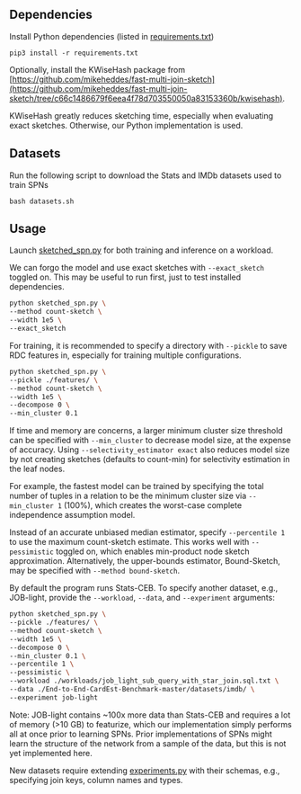 <meta name="robots" content="noindex">

## Dependencies

Install Python dependencies (listed in [requirements.txt](/requirements.txt))
```
pip3 install -r requirements.txt
```

Optionally, install the KWiseHash package from [https://github.com/mikeheddes/fast-multi-join-sketch](https://github.com/mikeheddes/fast-multi-join-sketch/tree/c66c1486679f6eea4f78d703550050a83153360b/kwisehash).

KWiseHash greatly reduces sketching time, especially when evaluating exact sketches. Otherwise, our Python implementation is used.

## Datasets

Run the following script to download the Stats and IMDb datasets used to train SPNs

```
bash datasets.sh
```

## Usage

Launch [sketched_spn.py](/sketched_spn.py) for both training and inference on a workload.

We can forgo the model and use exact sketches with `--exact_sketch` toggled on.
This may be useful to run first, just to test installed dependencies.

```bash
python sketched_spn.py \
--method count-sketch \
--width 1e5 \
--exact_sketch
```

For training, it is recommended to specify a directory with `--pickle` to save RDC features in, especially for training multiple configurations. 
```bash
python sketched_spn.py \
--pickle ./features/ \
--method count-sketch \
--width 1e5 \
--decompose 0 \
--min_cluster 0.1 
```

If time and memory are concerns, a larger minimum cluster size threshold can be specified with `--min_cluster` to decrease model size, at the expense of accuracy.
Using `--selectivity_estimator exact` also reduces model size by not creating sketches (defaults to count-min) for selectivity estimation in the leaf nodes.

For example, the fastest model can be trained by specifying the total number of tuples in a relation to be the minimum cluster size via `--min_cluster 1` (100%), which creates the worst-case complete independence assumption model.

Instead of an accurate unbiased median estimator, specify `--percentile 1` to use the maximum count-sketch estimate.
This works well with `--pessimistic` toggled on, which enables min-product node sketch approximation.
Alternatively, the upper-bounds estimator, Bound-Sketch, may be specified with `--method bound-sketch`. 

By default the program runs Stats-CEB. To specify another dataset, e.g., JOB-light, provide the `--workload`, `--data`, and `--experiment` arguments:
```bash
python sketched_spn.py \
--pickle ./features/ \
--method count-sketch \
--width 1e5 \
--decompose 0 \
--min_cluster 0.1 \
--percentile 1 \
--pessimistic \
--workload ./workloads/job_light_sub_query_with_star_join.sql.txt \
--data ./End-to-End-CardEst-Benchmark-master/datasets/imdb/ \
--experiment job-light
```
Note: JOB-light contains ~100x more data than Stats-CEB and requires a lot of memory (>10 GB) to featurize, which our implementation simply performs all at once prior to learning SPNs. Prior implementations of SPNs might learn the structure of the network from a sample of the data, but this is not yet implemented here. 

New datasets require extending [experiments.py](/experiments.py) with their schemas, e.g., specifying join keys, column names and types.
